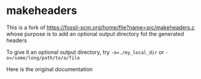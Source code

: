# makeheaders
This is a fork of https://fossil-scm.org/home/file?name=src/makeheaders.c whose purpose is to add an optional output directory fot the generated headers

To give it an optional output directory, try `-o=./my_local_dir` or `-o=/some/long/path/to/a/file`

Here is the original documentation
